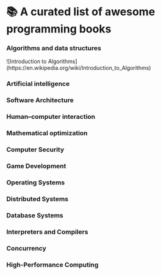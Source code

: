 # 📚 A curated list of awesome programming books

<h3>Algorithms and data structures</h3>
![Introduction to Algorithms](https://en.wikipedia.org/wiki/Introduction_to_Algorithms)
<h3>Artificial intelligence</h3>
<h3>Software Architecture</h3>
<h3>Human–computer interaction</h3>
<h3>Mathematical optimization</h3>
<h3>Computer Security</h3>
<h3>Game Development</h3>
<h3>Operating Systems</h3>
<h3>Distributed Systems</h3>
<h3>Database Systems</h3>
<h3>Interpreters and Compilers</h3>
<h3>Concurrency</h3>
<h3>High-Performance Computing</h3>
